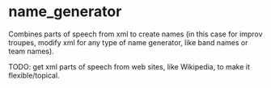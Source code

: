 name_generator
==============

Combines parts of speech from xml to create names (in this case for improv troupes, modify xml for any type of name generator, like band names or team names).

TODO: get xml parts of speech from web sites, like Wikipedia, to make it flexible/topical.
